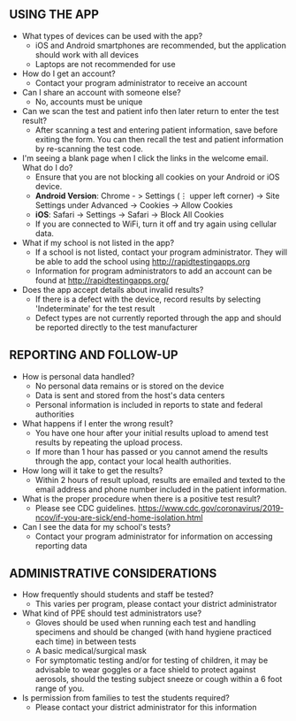 ## USING THE APP
- What types of devices can be used with the app?
  - iOS and Android smartphones are recommended, but the application should work with all devices
  - Laptops are not recommended for use
- How do I get an account? 
  - Contact your program administrator to receive an account
- Can I share an account with someone else?
  - No, accounts must be unique
- Can we scan the test and patient info then later return to enter the test result?
  - After scanning a test and entering patient information, save before exiting the form. You can then recall the test and patient information by re-scanning the test code.
- I'm seeing a blank page when I click the links in the welcome email. What do I do?
  - Ensure that you are not blocking all cookies on your Android or iOS device.
  - **Android Version**: Chrome - > Settings  (⋮ upper left corner) -> Site Settings under Advanced -> Cookies -> Allow Cookies
  - **iOS**: Safari -> Settings -> Safari -> Block All Cookies
  - If you are connected to WiFi, turn it off and try again using cellular data.
- What if my school is not listed in the app?
  - If a school is not listed, contact your program administrator. They will be able to add the school using http://rapidtestingapps.org
  - Information for program administrators to add an account can be found at http://rapidtestingapps.org/ 
- Does the app accept details about invalid results?
  - If there is a defect with the device, record results by selecting 'Indeterminate' for the test result
  - Defect types are not currently reported through the app and should be reported directly to the test manufacturer

## REPORTING AND FOLLOW-UP
- How is personal data handled?
  - No personal data remains or is stored on the device
  - Data is sent and stored from the host's data centers
  - Personal information is included in reports to state and federal authorities
- What happens if I enter the wrong result?
  - You have one hour after your initial results upload to amend test results by repeating the upload process.
  - If more than 1 hour has passed or you cannot amend the results through the app, contact your local health authorities.
- How long will it take to get the results? 
  - Within 2 hours of result upload, results are emailed and texted to the email address and phone number included in the patient information.
- What is the proper procedure when there is a positive test result?
  - Please see CDC guidelines. https://www.cdc.gov/coronavirus/2019-ncov/if-you-are-sick/end-home-isolation.html
- Can I see the data for my school's tests?
  - Contact your program administrator for information on accessing reporting data

## ADMINISTRATIVE CONSIDERATIONS
- How frequently should students and staff be tested?
  - This varies per program, please contact your district administrator
- What kind of PPE should test administrators use? 
  - Gloves should be used when running each test and handling specimens and should be changed (with hand hygiene practiced each time) in between tests
  - A basic medical/surgical mask
  - For symptomatic testing and/or for  testing of children, it may be advisable to wear goggles or a face shield to protect against aerosols, should the testing subject sneeze or cough within a 6 foot range of you.
- Is permission from families to test the students required?
  - Please contact your district administrator for this information

